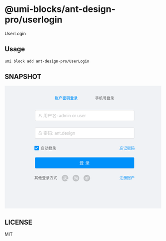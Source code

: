# @umi-blocks/ant-design-pro/userlogin

UserLogin

## Usage

```sh
umi block add ant-design-pro/UserLogin
```

## SNAPSHOT

![SNAPSHOT](./snapshot.png)

## LICENSE

MIT
